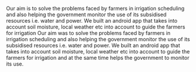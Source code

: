 Our aim is to solve the problems faced by farmers in irrigation scheduling and also helping the government monitor the use of its subsidised resources i.e. water and power. We built an android app that takes into account soil moisture, local weather etc into account to guide the farmers for irrigation Our aim was to solve the problems faced by farmers in irrigation scheduling and also helping the government monitor the use of its subsidised resources i.e. water and power. We built an android app that takes into account soil moisture, local weather etc into account to guide the farmers for irrigation and at the same time helps the government to monitor its use.
